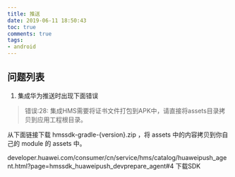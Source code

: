 ```yaml
---
title: 推送
date: 2019-06-11 18:50:43
toc: true
comments: true
tags:
- android
---
```



## 问题列表
1. 集成华为推送时出现下面错误
> 错误:28: 集成HMS需要将证书文件打包到APK中，请直接将assets目录拷贝到应用工程根目录。

从下面链接下载 hmssdk-gradle-{version}.zip ，将 assets 中的内容拷贝到你自己的 module 的 assets 中。

developer.huawei.com/consumer/cn/service/hms/catalog/huaweipush_agent.html?page=hmssdk_huaweipush_devprepare_agent#4 下载SDK